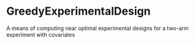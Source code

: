 # GreedyExperimentalDesign
A means of computing near optimal experimental designs for a two-arm experiment with covariates
